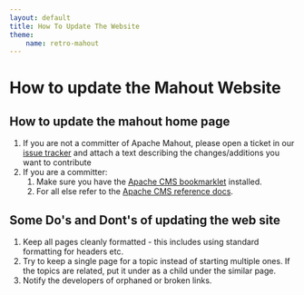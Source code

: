 ```yaml
---
layout: default
title: How To Update The Website
theme:
    name: retro-mahout
---
```


# How to update the Mahout Website

<a name="HowToUpdateTheWebsite-Howtoupdatethemahouthomepage"></a>
## How to update the mahout home page
1. If you are not a committer of Apache Mahout, please open a ticket in our [issue tracker](/developers/issue-tracker.html) and attach a text describing the changes/additions you want to  contribute
1. If you are a committer:
    1. Make sure you have the [Apache CMS bookmarklet](https://cms.apache.org/#bookmark) installed.
    1. For all else refer to the [Apache CMS reference docs](http://www.apache.org/dev/cmsref.html).

<a name="HowToUpdateTheWebsite-SomeDo'sandDont'sofupdatingthewiki"></a>
## Some Do's and Dont's of updating the web site
1. Keep all pages cleanly formatted - this includes using standard formatting for headers etc.
1. Try to keep a single page for a topic instead of starting multiple ones.
If the topics are related, put it under as a child under the similar page.
1. Notify the developers of orphaned or broken links.
